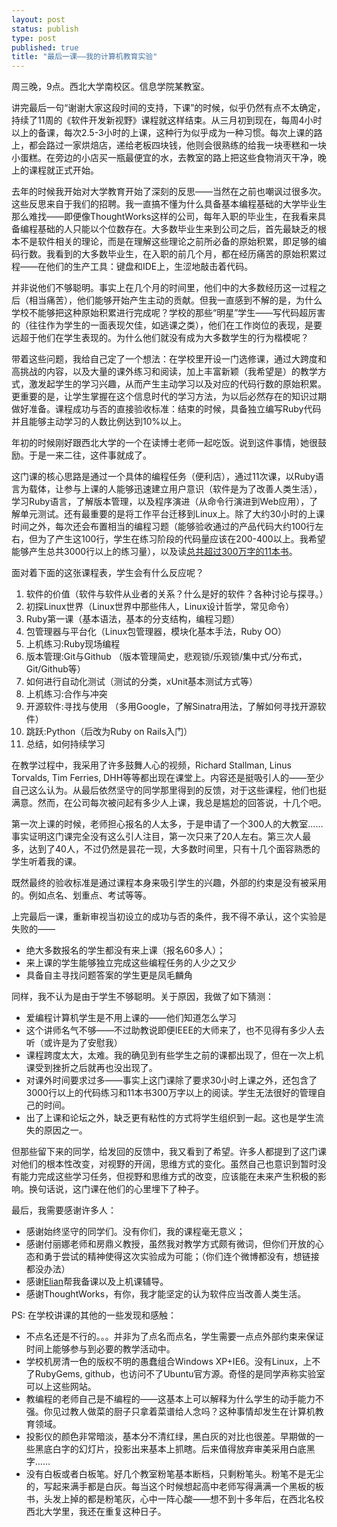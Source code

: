 ```yaml
--- 
layout: post
status: publish
type: post
published: true
title: "最后一课——我的计算机教育实验"
---
```


周三晚，9点。西北大学南校区。信息学院某教室。

讲完最后一句“谢谢大家这段时间的支持，下课”的时候，似乎仍然有点不太确定，持续了11周的《软件开发新视野》课程就这样结束。从三月初到现在，每周4小时以上的备课，每次2.5-3小时的上课，这种行为似乎成为一种习惯。每次上课的路上，都会路过一家烘焙店，递给老板四块钱，他则会很熟练的给我一块枣糕和一块小蛋糕。在旁边的小店买一瓶最便宜的水，去教室的路上把这些食物消灭干净，晚上的课程就正式开始。

去年的时候我开始对大学教育开始了深刻的反思——当然在之前也嘲讽过很多次。这些反思来自于我们的招聘。我一直搞不懂为什么具备基本编程基础的大学毕业生那么难找——即便像ThoughtWorks这样的公司，每年入职的毕业生，在我看来具备编程基础的人只能以个位数存在。大多数毕业生来到公司之后，首先最缺乏的根本不是软件相关的理论，而是在理解这些理论之前所必备的原始积累，即足够的编码行数。我看到的大多数毕业生，在入职的前几个月，都在经历痛苦的原始积累过程——在他们的生产工具：键盘和IDE上，生涩地敲击着代码。

并非说他们不够聪明。事实上在几个月的时间里，他们中的大多数经历这一过程之后（相当痛苦），他们能够开始产生主动的贡献。但我一直感到不解的是，为什么学校不能够把这种原始积累进行完成呢？学校的那些“明星”学生——写代码超厉害的（往往作为学生的一面表现欠佳，如逃课之类），他们在工作岗位的表现，是要远超于他们在学生表现的。为什么他们就没有成为大多数学生的行为楷模呢？

带着这些问题，我给自己定了一个想法：在学校里开设一门选修课，通过大跨度和高挑战的内容，以及大量的课外练习和阅读，加上丰富新颖（我希望是）的教学方式，激发起学生的学习兴趣，从而产生主动学习以及对应的代码行数的原始积累。更重要的是，让学生掌握在这个信息时代的学习方法，为以后必然存在的知识过期做好准备。课程成功与否的直接验收标准：结束的时候，具备独立编写Ruby代码并且能够主动学习的人数比例达到10%以上。

年初的时候刚好跟西北大学的一个在读博士老师一起吃饭。说到这件事情，她很鼓励。于是一来二往，这件事就成了。

这门课的核心思路是通过一个具体的编程任务（便利店），通过11次课，以Ruby语言为载体，让参与上课的人能够迅速建立用户意识（软件是为了改善人类生活），学习Ruby语言，了解版本管理，以及程序演进（从命令行演进到Web应用），了解单元测试。还有最重要的是将工作平台迁移到Linux上。除了大约30小时的上课时间之外，每次还会布置相当的编程习题（能够验收通过的产品代码大约100行左右，但为了产生这100行，学生在练习阶段的代码量应该在200-400以上。我希望能够产生总共3000行以上的练习量），以及读[总共超过300万字的11本书](http://book.douban.com/doulist/1489213/)。

面对着下面的这张课程表，学生会有什么反应呢？

1. 软件的价值（软件与软件从业者的关系？什么是好的软件？各种讨论与探寻。）
2. 初探Linux世界（Linux世界中那些伟人，Linux设计哲学，常见命令）
3. Ruby第一课（基本语法，基本的分支结构，编程习题）
4. 包管理器与平台化（Linux包管理器，模块化基本手法，Ruby OO）
5. 上机练习:Ruby现场编程 
6. 版本管理:Git与Github （版本管理简史，悲观锁/乐观锁/集中式/分布式，Git/Github等）
7. 如何进行自动化测试（测试的分类，xUnit基本测试方式等）
8. 上机练习:合作与冲突 
9. 开源软件:寻找与使用 （多用Google，了解Sinatra用法，了解如何寻找开源软件）
10. 跳跃:Python（后改为Ruby on Rails入门）
11. 总结，如何持续学习

在教学过程中，我采用了许多鼓舞人心的视频，Richard Stallman, Linus Torvalds,  Tim Ferries, DHH等等都出现在课堂上。内容还是挺吸引人的——至少自己这么认为。从最后依然坚守的同学那里得到的反馈，对于这些课程，他们也挺满意。然而，在公司每次被问起有多少人上课，我总是尴尬的回答说，十几个吧。

第一次上课的时候，老师担心报名的人太多，于是申请了一个300人的大教室……事实证明这门课完全没有这么引人注目，第一次只来了20人左右。第三次人最多，达到了40人，不过仍然是昙花一现，大多数时间里，只有十几个面容熟悉的学生听着我的课。


既然最终的验收标准是通过课程本身来吸引学生的兴趣，外部的约束是没有被采用的。例如点名、划重点、考试等等。

上完最后一课，重新审视当初设立的成功与否的条件，我不得不承认，这个实验是失败的——

* 绝大多数报名的学生都没有来上课（报名60多人）；
* 来上课的学生能够独立完成这些编程任务的人少之又少
* 具备自主寻找问题答案的学生更是凤毛麟角

同样，我不认为是由于学生不够聪明。关于原因，我做了如下猜测：

* 爱编程计算机学生是不用上课的——他们知道怎么学习
* 这个讲师名气不够——不过助教说即便IEEE的大师来了，也不见得有多少人去听（或许是为了安慰我）
* 课程跨度太大，太难。我的确见到有些学生之前的课都出现了，但在一次上机课受到挫折之后就再也没出现了。
* 对课外时间要求过多——事实上这门课除了要求30小时上课之外，还包含了3000行以上的代码练习和11本书300万字以上的阅读。学生无法很好的管理自己的时间。
* 出了上课和论坛之外，缺乏更有粘性的方式将学生组织到一起。这也是学生流失的原因之一。

但那些留下来的同学，给发回的反馈中，我又看到了希望。许多人都提到了这门课对他们的根本性改变，对视野的开阔，思维方式的变化。虽然自己也意识到暂时没有能力完成这些学习任务，但视野和思维方式的改变，应该能在未来产生积极的影响。换句话说，这门课在他们的心里埋下了种子。

最后，我需要感谢许多人：

* 感谢始终坚守的同学们。没有你们，我的课程毫无意义；
* 感谢付丽娜老师和房鼎义教授，虽然我对教学方式颇有微词，但你们开放的心态和勇于尝试的精神使得这次实验成为可能；（你们连个微博都没有，想链接都没办法）
* 感谢[Elian](http://weibo.com/u/2612585627)帮我备课以及上机课辅导。
* 感谢ThoughtWorks，有你，我才能坚定的认为软件应当改善人类生活。

PS: 在学校讲课的其他的一些发现和感触：

- 不点名还是不行的。。。并非为了点名而点名，学生需要一点点外部约束来保证时间上能够参与到必要的教学活动中。
- 学校机房清一色的版权不明的愚蠢组合Windows XP+IE6。没有Linux，上不了RubyGems, github，也访问不了Ubuntu官方源。奇怪的是同学声称实验室可以上这些网站。
- 教编程的老师自己是不编程的——这基本上可以解释为什么学生的动手能力不强。你见过教人做菜的厨子只拿着菜谱给人念吗？这种事情却发生在计算机教育领域。
- 投影仪的颜色非常暗淡，基本分不清红绿，黑白灰的对比也很差。早期做的一些黑底白字的幻灯片，投影出来基本上抓瞎。后来值得放弃审美采用白底黑字……
- 没有白板或者白板笔。好几个教室粉笔基本断档，只剩粉笔头。粉笔不是无尘的，写起来满手都是白灰。每当这个时候想起高中老师写得满满一个黑板的板书，头发上掉的都是粉笔灰，心中一阵心酸——想不到十多年后，在西北名校西北大学里，我还在重复这种日子。


